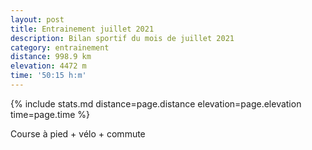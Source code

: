 ```yaml
---
layout: post
title: Entrainement juillet 2021
description: Bilan sportif du mois de juillet 2021
category: entrainement
distance: 998.9 km
elevation: 4472 m
time: '50:15 h:m'
---
```


{%
  include stats.md
  distance=page.distance
  elevation=page.elevation
  time=page.time
%}

Course à pied + vélo + commute

<!--
vim:spell spelllang=fr
-->
